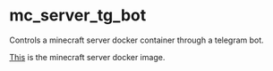 # mc_server_tg_bot
Controls a minecraft server docker container through a telegram bot.

[This](!https://hub.docker.com/r/itzg/minecraft-server) is the minecraft server docker image.
